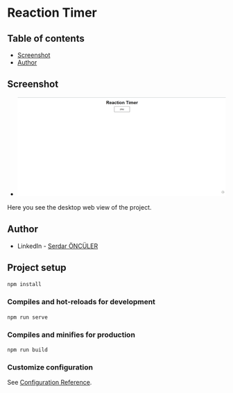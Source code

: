 # Reaction Timer



## Table of contents

- [Screenshot](#screenshot)
- [Author](#author)



## Screenshot

- ![](img/Animation.gif)



Here you see the desktop web view of the project.



## Author

- LinkedIn - [Serdar ÖNCÜLER](https://www.linkedin.com/in/serdaronculer/)



## Project setup

```
npm install
```

### Compiles and hot-reloads for development
```
npm run serve
```

### Compiles and minifies for production
```
npm run build
```

### Customize configuration
See [Configuration Reference](https://cli.vuejs.org/config/).
